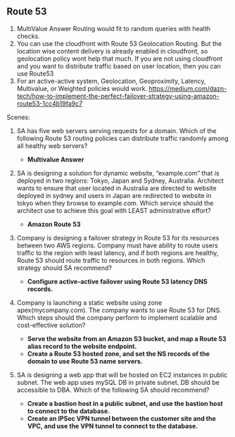 ## Route 53

1. MultiValue Answer Routing would fit to random queries with health checks.
2. You can use the cloudfront with Route 53 Geolocation Routing. But the location wise content delivery is already enabled in cloudfront, so geolocation policy wont help that much. If you are not using cloudfront and you want to distribute traffic based on user location, then you can use Route53
3. For an active-active system, Geolocation, Geoproximity, Latency, Multivalue, or Weighted policies would work.
https://medium.com/dazn-tech/how-to-implement-the-perfect-failover-strategy-using-amazon-route53-1cc4b19fa9c7

Scenes:

1. SA has five web servers serving requests for a domain. Which of the following Route 53 routing policies can distribute traffic randomly among all healthy web servers?
    - **Multivalue Answer**

2. SA is designing a solution for dynamic website, “example.com” that is deployed in two regions: Tokyo, Japan and Sydney, Australia. Architect wants to ensure that user located in Australia are directed to website deployed in sydney and users in Japan are redirected to website in tokyo when they browse to example.com. Which service should the architect use to achieve this goal with LEAST administrative effort?
    - **Amazon Route 53**

3. Company is designing a failover strategy in Route 53 for its resources between two AWS regions. Company must have ability to route users traffic to the region with least latency, and if both regions are healthy, Route 53 should route traffic to resources in both regions. Which strategy should SA recommend?
    - **Configure active-active failover using Route 53 latency DNS records.**

4. Company is launching a static website using zone apex(mycompany.com). The company wants to use Route 53 for DNS. Which steps should the company perform to implement scalable and cost-effective solution?
    - **Serve the website from an Amazon S3 bucket, and map a Route 53 alias record to the website endpoint.**
    - **Create a Route 53 hosted zone, and set the NS records of the domain to use Route 53 name servers.**

5. SA is designing a web app that will be hosted on EC2 instances in public subnet. The web app uses mySQL DB in private subnet. DB should be accessible to DBA. Which of the following SA should recommend?
    - **Create a bastion host in a public subnet, and use the bastion host to connect to the database.**
    - **Create an IPSec VPN tunnel between the customer site and the VPC, and use the VPN tunnel to connect to the database.**
